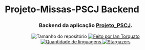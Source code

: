 <h1> Projeto-Missas-PSCJ Backend </h1>
 <h3 align="center"> Backend da aplicação <a href="https://github.com/IanTorquato/Projeto_PSCJ">Projeto_PSCJ</a>. </h3>

<p align="center">
  <img alt="Tamanho do repositório" src="https://img.shields.io/github/repo-size/IanTorquato/Projeto_PSCJ-Backend">
  
  <a href="https://www.instagram.com/ian_1408/">
    <img alt="Feito por Ian Torquato" src="https://img.shields.io/badge/made%20by-Ian%20Torquato-%2304D361">
  </a>
  
  <a href="https://github.com/IanTorquato/Projeto_PSCJ/search?l=typescript">
    <img alt="Quantidade de linguagens" src="https://img.shields.io/github/languages/count/IanTorquato/Projeto_PSCJ-Backend">
  </a>
  
  <a href="https://github.com/IanTorquato/Projeto_PSCJ-Backend/stargazers">
    <img alt="Stargazers" src="https://img.shields.io/github/stars/IanTorquato/Projeto_PSCJ-Backend">
  </a>
</p>
